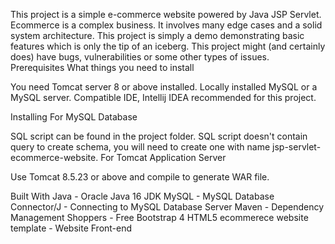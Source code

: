 This project is a simple e-commerce website powered by Java JSP Servlet. Ecommerce is a complex business. It involves many edge cases and a solid system architecture. 
This project is simply a demo demonstrating basic features which is only the tip of an iceberg. 
This project might (and certainly does) have bugs, vulnerabilities or some other types of issues.
Prerequisites
What things you need to install

You need Tomcat server 8 or above installed.
Locally installed MySQL or a MySQL server.
Compatible IDE, Intellij IDEA recommended for this project.

Installing
For MySQL Database

SQL script can be found in the project folder.
SQL script doesn't contain query to create schema, you will need to create one with name jsp-servlet-ecommerce-website.
For Tomcat Application Server

Use Tomcat 8.5.23 or above and compile to generate WAR file.

Built With
Java - Oracle Java 16 JDK
MySQL - MySQL Database
Connector/J - Connecting to MySQL Database Server
Maven - Dependency Management
Shoppers - Free Bootstrap 4 HTML5 ecommerece website template - Website Front-end
